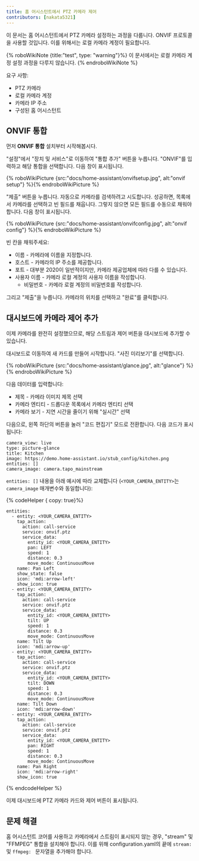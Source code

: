 ```yaml
---
title: 홈 어시스턴트에서 PTZ 카메라 제어
contributors: [nakata5321]
---
```


이 문서는 홈 어시스턴트에서 PTZ 카메라 설정하는 과정을 다룹니다.
ONVIF 프로토콜을 사용할 것입니다. 이를 위해서는 로컬 카메라 계정이 필요합니다.

{% roboWikiNote {title:"test", type: "warning"}%} 이 문서에서는 로컬 카메라 계정 설정 과정을 다루지 않습니다.
{% endroboWikiNote %}


요구 사항:
- PTZ 카메라
- 로컬 카메라 계정
- 카메라 IP 주소
- 구성된 홈 어시스턴트

## ONVIF 통합

먼저 **ONVIF 통합** 설치부터 시작해봅시다.

"설정"에서 "장치 및 서비스"로 이동하여 "통합 추가" 버튼을 누릅니다.
"ONVIF"를 입력하고 해당 통합을 선택합니다. 다음 창이 표시됩니다.

{% roboWikiPicture {src:"docs/home-assistant/onvifsetup.jpg", alt:"onvif setup"} %}{% endroboWikiPicture %}

"제출" 버튼을 누릅니다. 자동으로 카메라를 검색하려고 시도합니다. 성공하면,
목록에서 카메라를 선택하고 빈 필드를 채웁니다.
그렇지 않으면 모든 필드를 수동으로 채워야 합니다. 다음 창이 표시됩니다.

{% roboWikiPicture {src:"docs/home-assistant/onvifconfig.jpg", alt:"onvif config"} %}{% endroboWikiPicture %}

빈 칸을 채워주세요:
- 이름 - 카메라에 이름을 지정합니다.
- 호스트 - 카메라의 IP 주소를 제공합니다.
- 포트 - 대부분 2020이 일반적이지만, 카메라 제공업체에 따라 다를 수 있습니다.
- 사용자 이름 - 카메라 로컬 계정의 사용자 이름을 작성합니다.
  - 비밀번호 - 카메라 로컬 계정의 비밀번호를 작성합니다.

그리고 "제출"을 누릅니다. 카메라의 위치를 선택하고 "완료"를 클릭합니다.

## 대시보드에 카메라 제어 추가

이제 카메라를 완전히 설정했으므로, 해당 스트림과 제어 버튼을 대시보드에 추가할 수 있습니다.

대시보드로 이동하여 새 카드를 만들어 시작합니다. "사진 미리보기"를 선택합니다.

{% roboWikiPicture {src:"docs/home-assistant/glance.jpg", alt:"glance"} %}{% endroboWikiPicture %}

다음 데이터를 입력합니다:
- 제목 - 카메라 이미지 제목 선택
- 카메라 엔티티 - 드롭다운 목록에서 카메라 엔티티 선택
- 카메라 보기 - 지연 시간을 줄이기 위해 "실시간" 선택

다음으로, 왼쪽 하단의 버튼을 눌러 "코드 편집기" 모드로 전환합니다. 다음 코드가 표시됩니다:
```shell
camera_view: live
type: picture-glance
title: Kitchen
image: https://demo.home-assistant.io/stub_config/kitchen.png
entities: []
camera_image: camera.tapo_mainstream
```

`entities: []` 내용을 아래 예시에 따라 교체합니다 (`<YOUR_CAMERA_ENTITY>`는 `camera_image` 매개변수와 동일합니다):

{% codeHelper { copy: true}%}

```
entities:
  - entity: <YOUR_CAMERA_ENTITY>
    tap_action:
      action: call-service
      service: onvif.ptz
      service_data:
        entity_id: <YOUR_CAMERA_ENTITY>
        pan: LEFT
        speed: 1
        distance: 0.3
        move_mode: ContinuousMove
    name: Pan Left
    show_state: false
    icon: 'mdi:arrow-left'
    show_icon: true
  - entity: <YOUR_CAMERA_ENTITY>
    tap_action:
      action: call-service
      service: onvif.ptz
      service_data:
        entity_id: <YOUR_CAMERA_ENTITY>
        tilt: UP
        speed: 1
        distance: 0.3
        move_mode: ContinuousMove
    name: Tilt Up
    icon: 'mdi:arrow-up'
  - entity: <YOUR_CAMERA_ENTITY>
    tap_action:
      action: call-service
      service: onvif.ptz
      service_data:
        entity_id: <YOUR_CAMERA_ENTITY>
        tilt: DOWN
        speed: 1
        distance: 0.3
        move_mode: ContinuousMove
    name: Tilt Down
    icon: 'mdi:arrow-down'
  - entity: <YOUR_CAMERA_ENTITY>
    tap_action:
      action: call-service
      service: onvif.ptz
      service_data:
        entity_id: <YOUR_CAMERA_ENTITY>
        pan: RIGHT
        speed: 1
        distance: 0.3
        move_mode: ContinuousMove
    name: Pan Right
    icon: 'mdi:arrow-right'
    show_icon: true
```

{% endcodeHelper %}

이제 대시보드에 PTZ 카메라 카드와 제어 버튼이 표시됩니다.

## 문제 해결
홈 어시스턴트 코어를 사용하고 카메라에서 스트림이 표시되지 않는 경우, "stream" 및 "FFMPEG" 통합을 설치해야 합니다.
이를 위해 configuration.yaml의 끝에 `stream: ` 및 `ffmpeg: ` 문자열을 추가해야 합니다.